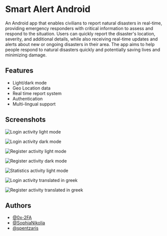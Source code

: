 
# Smart Alert Android

An Android app that enables civilians to report natural disasters in real-time, providing emergency responders with critical information to assess and respond to the situation. Users can quickly report the disaster's location, severity, and additional details, while also receiving real-time updates and alerts about new or ongoing disasters in their area. The app aims to help people respond to natural disasters quickly and potentially saving lives and minimizing damage.


## Features

- Light/dark mode
- Geo Location data
- Real time report system
- Authentication
- Multi-lingual support


## Screenshots

![Login activity light mode](screenshots/login-light.png)

![Login activity dark mode](screenshots/login-dark.png)

![Register activity light mode](screenshots/register-english.png)

![Register activity dark mode](screenshots/register-dark.png)

![Statistics activity light mode](screenshots/stats-light.png)

![Login activity translated in greek](screenshots/login-greek.png)

![Register activity translated in greek](screenshots/register-greek.png)

## Authors

- [@0x-2FA](https://www.github.com/0x-2FA)
- [@SophiaNikolia](https://github.com/SophiaNikolia)
- [@spentzaris](https://github.com/spentzaris)




